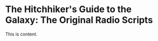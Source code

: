 # The Hitchhiker&#39;s Guide to the Galaxy: The Original Radio Scripts



    
  This is content.

    






